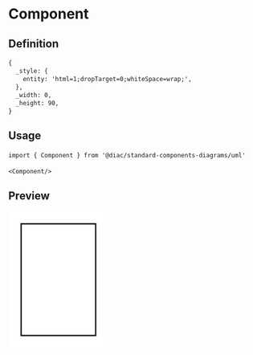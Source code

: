 # Component

## Definition

```
{
  _style: { 
    entity: 'html=1;dropTarget=0;whiteSpace=wrap;',
  },
  _width: 0,
  _height: 90,
}
```

## Usage

```
import { Component } from '@diac/standard-components-diagrams/uml'

<Component/>
```

## Preview

<img src="./component.png" width="200"/>
